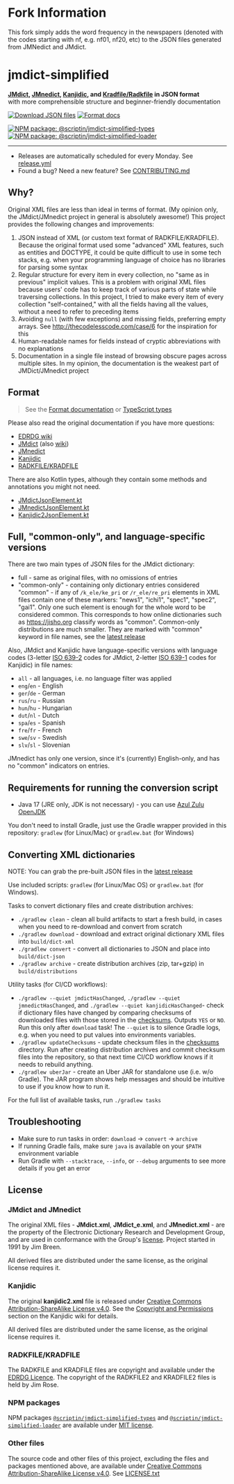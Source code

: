 # Fork Information
This fork simply adds the word frequency in the newspapers (denoted with the codes starting with nf, e.g. nf01, nf20, etc) to the JSON files generated from JMNedict and JMdict.

# jmdict-simplified

**[JMdict][], [JMnedict][], [Kanjidic][], and [Kradfile/Radkfile][Kradfile] in JSON format**<br>
with more comprehensible structure and beginner-friendly documentation

[![Download JSON files](https://img.shields.io/static/v1?label=Download&message=JSON%20files&color=blue&style=for-the-badge)][latest-release]
[![Format docs](https://img.shields.io/static/v1?label=Read&message=Format%20Docs&color=blue&style=for-the-badge)][format]

[![NPM package: @scriptin/jmdict-simplified-types](https://img.shields.io/static/v1?label=NPM&message=@scriptin/jmdict-simplified-types&color=blue&style=flat-square&logo=npm)][npm-types]<br>
[![NPM package: @scriptin/jmdict-simplified-loader](https://img.shields.io/static/v1?label=NPM&message=@scriptin/jmdict-simplified-loader&color=blue&style=flat-square&logo=npm)][npm-loader]

---

- Releases are automatically scheduled for every Monday. See [release.yml](.github/workflows/release.yml)
- Found a bug? Need a new feature? See [CONTRIBUTING.md](CONTRIBUTING.md)

## Why?

Original XML files are less than ideal in terms of format.
(My opinion only, the JMdict/JMnedict project in general is absolutely awesome!)
This project provides the following changes and improvements:

1. JSON instead of XML (or custom text format of RADKFILE/KRADFILE).
   Because the original format used some "advanced" XML features,
   such as entities and DOCTYPE, it could be quite difficult to use in some tech stacks,
   e.g. when your programming language of choice has no libraries for parsing some syntax
2. Regular structure for every item in every collection, no "same as in previous" implicit values.
   This is a problem with original XML files because users' code has to keep track
   of various parts of state while traversing collections. In this project, I tried to make every
   item of every collection "self-contained," with all the fields having all the values,
   without a need to refer to preceding items
3. Avoiding `null` (with few exceptions) and missing fields, preferring empty arrays.
   See <http://thecodelesscode.com/case/6> for the inspiration for this
4. Human-readable names for fields instead of cryptic abbreviations with no explanations
5. Documentation in a single file instead of browsing obscure pages across multiple sites.
   In my opinion, the documentation is the weakest part of JMDict/JMnedict project

## Format

> See the [Format documentation][format] or [TypeScript types](node/packages/jmdict-simplified-types/index.ts)

Please also read the original documentation if you have more questions:

- [EDRDG wiki](https://www.edrdg.org/wiki/index.php/Main_Page)
- [JMdict][] (also [wiki](https://www.edrdg.org/wiki/index.php/JMdict-EDICT_Dictionary_Project))
- [JMnedict][]
- [Kanjidic][]
- [RADKFILE/KRADFILE][Kradfile]

There are also Kotlin types, although they contain some methods and annotations you might not need.

- [JMdictJsonElement.kt](src/main/kotlin/org/edrdg/jmdict/simplified/conversion/jmdict/JMdictJsonElement.kt)
- [JMnedictJsonElement.kt](src/main/kotlin/org/edrdg/jmdict/simplified/conversion/jmnedict/JMnedictJsonElement.kt)
- [Kanjidic2JsonElement.kt](src/main/kotlin/org/edrdg/jmdict/simplified/conversion/kanjidic/Kanjidic2JsonElement.kt)

## Full, "common-only", and language-specific versions

There are two main types of JSON files for the JMdict dictionary:

- full - same as original files, with no omissions of entries
- "common-only" - containing only dictionary entries considered "common" -
  if any of `/k_ele/ke_pri` or `/r_ele/re_pri` elements in XML files contain
  one of these markers: "news1", "ichi1", "spec1", "spec2", "gai1".
  Only one such element is enough for the whole word to be considered common.
  This corresponds to how online dictionaries such as <https://jisho.org>
  classify words as "common". Common-only distributions are much smaller.
  They are marked with "common" keyword in file names, see the [latest release][latest-release]

Also, JMdict and Kanjidic have language-specific versions with language codes
(3-letter [ISO 639-2](https://en.wikipedia.org/wiki/ISO_639-2) codes for JMdict,
2-letter [ISO 639-1](https://en.wikipedia.org/wiki/ISO_639-1) codes for Kanjidic) in file names:

- `all` - all languages, i.e. no language filter was applied
- `eng`/`en` - English
- `ger`/`de` - German
- `rus`/`ru` - Russian
- `hun`/`hu` - Hungarian
- `dut`/`nl` - Dutch
- `spa`/`es` - Spanish
- `fre`/`fr` - French
- `swe`/`sv` - Swedish
- `slv`/`sl` - Slovenian

JMnedict has only one version, since it's (currently) English-only,
and has no "common" indicators on entries.

## Requirements for running the conversion script

- Java 17 (JRE only, JDK is not necessary) - you can use [Azul Zulu OpenJDK][AzulJava17]

You don't need to install Gradle, just use the Gradle wrapper provided in this repository:
`gradlew` (for Linux/Mac) or `gradlew.bat` (for Windows)

## Converting XML dictionaries

NOTE: You can grab the pre-built JSON files in the [latest release][latest-release]

Use included scripts: `gradlew` (for Linux/Mac OS) or `gradlew.bat` (for Windows).

Tasks to convert dictionary files and create distribution archives:

- `./gradlew clean` - clean all build artifacts to start a fresh build,
  in cases when you need to re-download and convert from scratch
- `./gradlew download` - download and extract original dictionary XML files into `build/dict-xml`
- `./gradlew convert` - convert all dictionaries to JSON and place into `build/dict-json`
- `./gradlew archive` - create distribution archives (zip, tar+gzip) in `build/distributions`

Utility tasks (for CI/CD workflows):

- `./gradlew --quiet jmdictHasChanged`, `./gradlew --quiet jmnedictHasChanged`,
  and `./gradlew --quiet kanjidicHasChanged`-  check if dictionary files have changed
  by comparing checksums of downloaded files with those stored in the [checksums](checksums).
  Outputs `YES` or `NO`. Run this only after `download` task!
  The `--quiet` is to silence Gradle logs, e.g. when you need to put values into environments variables.
- `./gradlew updateChecksums` - update checksum files in the [checksums](checksums) directory.
  Run after creating distribution archives and commit checksum files into the repository,
  so that next time CI/CD workflow knows if it needs to rebuild anything.
- `./gradlew uberJar` - create an Uber JAR for standalone use (i.e. w/o Gradle).
  The JAR program shows help messages and should be intuitive to use if you know how to run it.

For the full list of available tasks, run `./gradlew tasks`

## Troubleshooting

- Make sure to run tasks in order: `download` -> `convert` -> `archive`
- If running Gradle fails, make sure `java` is available on your `$PATH` environment variable
- Run Gradle with `--stacktrace`, `--info`, or `--debug` arguments to see more details
  if you get an error

## License

### JMdict and JMnedict

The original XML files - **JMdict.xml**, **JMdict_e.xml**, and **JMnedict.xml** -
are the property of the Electronic Dictionary Research and Development Group,
and are used in conformance with the Group's [license][EDRDG-license].
Project started in 1991 by Jim Breen.

All derived files are distributed under the same license, as the original license requires it.

### Kanjidic

The original **kanjidic2.xml** file is released under
[Creative Commons Attribution-ShareAlike License v4.0][CC-BY-SA-4].
See the [Copyright and Permissions](https://www.edrdg.org/wiki/index.php/KANJIDIC_Project#Copyright_and_Permissions)
section on the Kanjidic wiki for details.

All derived files are distributed under the same license, as the original license requires it.

### RADKFILE/KRADFILE

The RADKFILE and KRADFILE files are copyright and available under the [EDRDG Licence][EDRDG-license].
The copyright of the RADKFILE2 and KRADFILE2 files is held by Jim Rose.

### NPM packages

NPM packages [`@scriptin/jmdict-simplified-types`][npm-types] and
[`@scriptin/jmdict-simplified-loader`][npm-loader] are available under [MIT license][MIT].

### Other files

The source code and other files of this project, excluding the files and packages mentioned above,
are available under [Creative Commons Attribution-ShareAlike License v4.0][CC-BY-SA-4].
See [LICENSE.txt](LICENSE.txt)

[JMdict]: http://www.edrdg.org/jmdict/j_jmdict.html
[JMnedict]: http://www.edrdg.org/enamdict/enamdict_doc.html
[Kanjidic]: https://www.edrdg.org/wiki/index.php/KANJIDIC_Project
[Kradfile]: https://www.edrdg.org/krad/kradinf.html
[latest-release]: https://github.com/scriptin/jmdict-simplified/releases/latest
[format]: https://scriptin.github.io/jmdict-simplified/
[npm-types]: https://www.npmjs.com/package/@scriptin/jmdict-simplified-types
[npm-loader]: https://www.npmjs.com/package/@scriptin/jmdict-simplified-loader
[AzulJava17]: https://www.azul.com/downloads/?version=java-17-lts&package=jre
[EDRDG-license]: http://www.edrdg.org/edrdg/licence.html
[CC-BY-SA-4]: http://creativecommons.org/licenses/by-sa/4.0/
[MIT]: https://opensource.org/license/mit/
